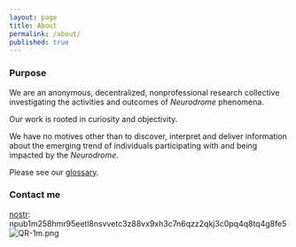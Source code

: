 ```yaml
---
layout: page
title: About
permalink: /about/
published: true
---
```

### Purpose
We are an anonymous, decentralized, nonprofessional research collective investigating the activities and outcomes of _Neurodrome_ phenomena. 

Our work is rooted in curiosity and objectivity. 

We have no motives other than to discover, interpret and deliver information about the emerging trend of individuals participating with and being impacted by the _Neurodrome_.

Please see our [glossary](https://npub1m258.github.io/glossary/).

### Contact me
[nostr](https://nostr.com):
npub1m258hmr95eetl8nsvvetc3z88vx9xh3c7n6qzz2qkj3c0pq4q8tq4g8fe5
![QR-1m.png]({{site.baseurl}}/QR-1m.png)
